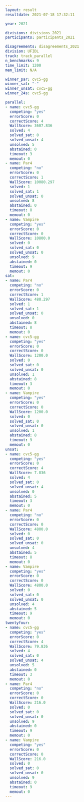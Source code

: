 ```yaml
---
layout: result
resultdate: 2021-07-18 17:32:11

year: 2021

divisions: divisions_2021
participants: participants_2021

disagreements: disagreements_2021
division: UFIDL
track: track_parallel
n_benchmarks: 9
time_limit: 1200
mem_limit: N/A

winner_par: cvc5-gg
winner_sat: "-"
winner_unsat: cvc5-gg
winner_24s: cvc5-gg

parallel:
- name: cvc5-gg
  competing: "yes"
  errorScore: 0
  correctScore: 4
  WallScore: 3607.836
  solved: 4
  solved_sat: 0
  solved_unsat: 4
  unsolved: 5
  abstained: 0
  timeout: 3
  memout: 0
- name: Par4
  competing: "no"
  errorScore: 0
  correctScore: 1
  WallScore: 10080.297
  solved: 1
  solved_sat: 1
  solved_unsat: 0
  unsolved: 8
  abstained: 0
  timeout: 8
  memout: 0
- name: Vampire
  competing: "yes"
  errorScore: 0
  correctScore: 0
  WallScore: 10800.0
  solved: 0
  solved_sat: 0
  solved_unsat: 0
  unsolved: 9
  abstained: 0
  timeout: 9
  memout: 0
sat:
- name: Par4
  competing: "no"
  errorScore: 0
  correctScore: 1
  WallScore: 480.297
  solved: 1
  solved_sat: 1
  solved_unsat: 0
  unsolved: 0
  abstained: 8
  timeout: 8
  memout: 0
- name: cvc5-gg
  competing: "yes"
  errorScore: 0
  correctScore: 0
  WallScore: 1200.0
  solved: 0
  solved_sat: 0
  solved_unsat: 0
  unsolved: 1
  abstained: 8
  timeout: 3
  memout: 0
- name: Vampire
  competing: "yes"
  errorScore: 0
  correctScore: 0
  WallScore: 1200.0
  solved: 0
  solved_sat: 0
  solved_unsat: 0
  unsolved: 1
  abstained: 8
  timeout: 9
  memout: 0
unsat:
- name: cvc5-gg
  competing: "yes"
  errorScore: 0
  correctScore: 4
  WallScore: 7.836
  solved: 4
  solved_sat: 0
  solved_unsat: 4
  unsolved: 0
  abstained: 5
  timeout: 3
  memout: 0
- name: Par4
  competing: "no"
  errorScore: 0
  correctScore: 0
  WallScore: 4800.0
  solved: 0
  solved_sat: 0
  solved_unsat: 0
  unsolved: 4
  abstained: 5
  timeout: 8
  memout: 0
- name: Vampire
  competing: "yes"
  errorScore: 0
  correctScore: 0
  WallScore: 4800.0
  solved: 0
  solved_sat: 0
  solved_unsat: 0
  unsolved: 4
  abstained: 5
  timeout: 9
  memout: 0
twentyfour:
- name: cvc5-gg
  competing: "yes"
  errorScore: 0
  correctScore: 4
  WallScore: 79.836
  solved: 4
  solved_sat: 0
  solved_unsat: 4
  unsolved: 5
  abstained: 0
  timeout: 3
  memout: 0
- name: Par4
  competing: "no"
  errorScore: 0
  correctScore: 0
  WallScore: 216.0
  solved: 0
  solved_sat: 0
  solved_unsat: 0
  unsolved: 9
  abstained: 0
  timeout: 9
  memout: 0
- name: Vampire
  competing: "yes"
  errorScore: 0
  correctScore: 0
  WallScore: 216.0
  solved: 0
  solved_sat: 0
  solved_unsat: 0
  unsolved: 9
  abstained: 0
  timeout: 9
  memout: 0
---
```

